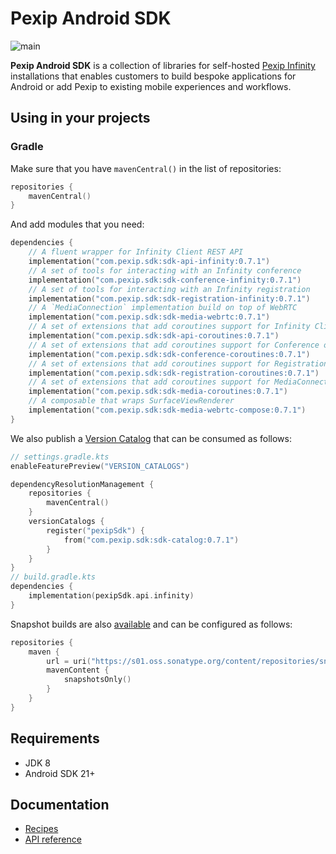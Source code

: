 # Pexip Android SDK

![main](https://github.com/pexip/pexip-android-sdk/actions/workflows/main.yml/badge.svg)

**Pexip Android SDK** is a collection of libraries for
self-hosted [Pexip Infinity](https://docs.pexip.com/admin/admin_intro.htm) installations that
enables customers to build bespoke applications for Android or add Pexip to existing mobile
experiences and workflows.

## Using in your projects

### Gradle

Make sure that you have `mavenCentral()` in the list of repositories:

```kotlin
repositories {
    mavenCentral()
}
```

And add modules that you need:

```kotlin
dependencies {
    // A fluent wrapper for Infinity Client REST API
    implementation("com.pexip.sdk:sdk-api-infinity:0.7.1")
    // A set of tools for interacting with an Infinity conference
    implementation("com.pexip.sdk:sdk-conference-infinity:0.7.1")
    // A set of tools for interacting with an Infinity registration
    implementation("com.pexip.sdk:sdk-registration-infinity:0.7.1")
    // A `MediaConnection` implementation build on top of WebRTC
    implementation("com.pexip.sdk:sdk-media-webrtc:0.7.1")
    // A set of extensions that add coroutines support for Infinity Client REST API
    implementation("com.pexip.sdk:sdk-api-coroutines:0.7.1")
    // A set of extensions that add coroutines support for Conference object
    implementation("com.pexip.sdk:sdk-conference-coroutines:0.7.1")
    // A set of extensions that add coroutines support for Registration object
    implementation("com.pexip.sdk:sdk-registration-coroutines:0.7.1")
    // A set of extensions that add coroutines support for MediaConnection object
    implementation("com.pexip.sdk:sdk-media-coroutines:0.7.1")
    // A composable that wraps SurfaceViewRenderer
    implementation("com.pexip.sdk:sdk-media-webrtc-compose:0.7.1")
}
```

We also publish
a [Version Catalog](https://docs.gradle.org/current/userguide/platforms.html#sub:version-catalog)
that can be consumed as follows:

```kotlin
// settings.gradle.kts
enableFeaturePreview("VERSION_CATALOGS")

dependencyResolutionManagement {
    repositories {
        mavenCentral()
    }
    versionCatalogs {
        register("pexipSdk") {
            from("com.pexip.sdk:sdk-catalog:0.7.1")
        }
    }
}
// build.gradle.kts
dependencies {
    implementation(pexipSdk.api.infinity)
}
```

Snapshot builds are
also [available](https://s01.oss.sonatype.org/content/repositories/snapshots/com/pexip/sdk/) and can
be configured as follows:

```kotlin
repositories {
    maven {
        url = uri("https://s01.oss.sonatype.org/content/repositories/snapshots/")
        mavenContent {
            snapshotsOnly()
        }
    }
}
```

## Requirements

* JDK 8
* Android SDK 21+

## Documentation

- [Recipes](docs/recipes.md)
- [API reference](https://pexip.github.io/pexip-android-sdk/)
